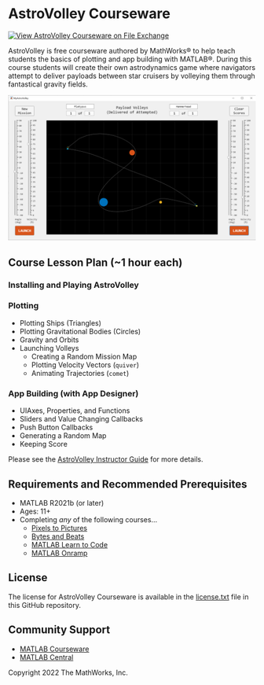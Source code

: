 # AstroVolley Courseware
[![View AstroVolley Courseware on File Exchange](https://www.mathworks.com/matlabcentral/images/matlab-file-exchange.svg)](https://www.mathworks.com/matlabcentral/fileexchange/108414-astrovolley-courseware)

AstroVolley is free courseware authored by MathWorks&reg; to help teach students the basics of plotting and app building with MATLAB&reg;. During this course students will create their own astrodynamics game where navigators attempt to deliver payloads between star cruisers by volleying them through fantastical gravity fields.

![MyAstroVolleyApp](AstroVolley.png)

## Course Lesson Plan (~1 hour each)

### Installing and Playing AstroVolley
### Plotting
* Plotting Ships (Triangles)
* Plotting Gravitational Bodies (Circles)
* Gravity and Orbits
* Launching Volleys
  * Creating a Random Mission Map
  * Plotting Velocity Vectors (`quiver`)
  * Animating Trajectories (`comet`)
### App Building (with App Designer)
* UIAxes, Properties, and Functions
* Sliders and Value Changing Callbacks
* Push Button Callbacks
* Generating a Random Map
* Keeping Score

Please see the [AstroVolley Instructor Guide](AstroVolley_InstructorGuide.pdf) for more details.

## Requirements and Recommended Prerequisites 
* MATLAB R2021b (or later)
* Ages: 11+
* Completing *any* of the following courses...
  * [Pixels to Pictures](https://www.mathworks.com/academia/courseware/pixels-to-pictures.html)
  * [Bytes and Beats](https://www.mathworks.com/academia/courseware/bytes-and-beats.html) 
  * [MATLAB Learn to Code](https://learntocode.mathworks.com/)
  * [MATLAB Onramp](https://matlabacademy.mathworks.com/details/matlab-onramp/gettingstarted)

## License
The license for AstroVolley Courseware is available in the [license.txt](license.txt) file in this GitHub repository.

## Community Support
* [MATLAB Courseware](https://www.mathworks.com/academia/highschool/courseware.html)
* [MATLAB Central](https://www.mathworks.com/matlabcentral)

Copyright 2022 The MathWorks, Inc.
